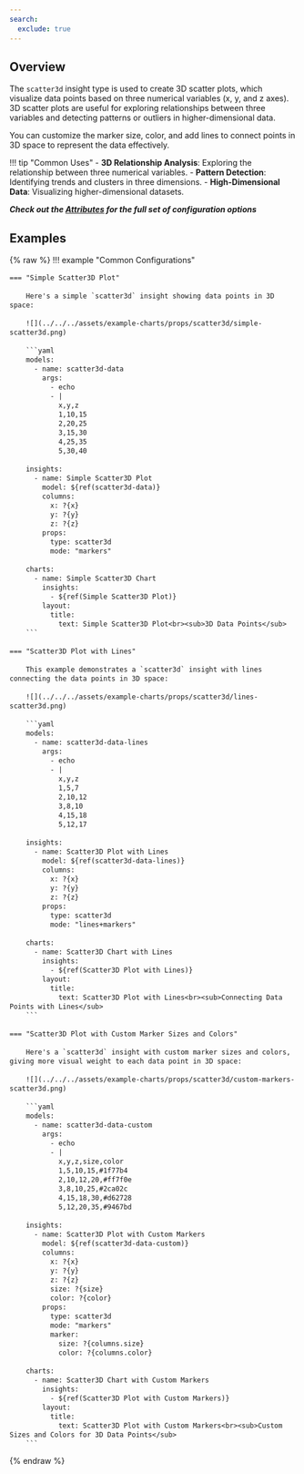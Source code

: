 ```yaml
---
search:
  exclude: true
---
```


<!--start-->

## Overview

The `scatter3d` insight type is used to create 3D scatter plots, which visualize data points based on three numerical variables (x, y, and z axes). 3D scatter plots are useful for exploring relationships between three variables and detecting patterns or outliers in higher-dimensional data.

You can customize the marker size, color, and add lines to connect points in 3D space to represent the data effectively.

!!! tip "Common Uses" - **3D Relationship Analysis**: Exploring the relationship between three numerical variables. - **Pattern Detection**: Identifying trends and clusters in three dimensions. - **High-Dimensional Data**: Visualizing higher-dimensional datasets.

_**Check out the [Attributes](../../configuration/Insight/Props/Scatter3d/#attributes) for the full set of configuration options**_

## Examples

{% raw %}
!!! example "Common Configurations"

    === "Simple Scatter3D Plot"

        Here's a simple `scatter3d` insight showing data points in 3D space:

        ![](../../../assets/example-charts/props/scatter3d/simple-scatter3d.png)

        ```yaml
        models:
          - name: scatter3d-data
            args:
              - echo
              - |
                x,y,z
                1,10,15
                2,20,25
                3,15,30
                4,25,35
                5,30,40

        insights:
          - name: Simple Scatter3D Plot
            model: ${ref(scatter3d-data)}
            columns:
              x: ?{x}
              y: ?{y}
              z: ?{z}
            props:
              type: scatter3d
              mode: "markers"

        charts:
          - name: Simple Scatter3D Chart
            insights:
              - ${ref(Simple Scatter3D Plot)}
            layout:
              title:
                text: Simple Scatter3D Plot<br><sub>3D Data Points</sub>
        ```

    === "Scatter3D Plot with Lines"

        This example demonstrates a `scatter3d` insight with lines connecting the data points in 3D space:

        ![](../../../assets/example-charts/props/scatter3d/lines-scatter3d.png)

        ```yaml
        models:
          - name: scatter3d-data-lines
            args:
              - echo
              - |
                x,y,z
                1,5,7
                2,10,12
                3,8,10
                4,15,18
                5,12,17

        insights:
          - name: Scatter3D Plot with Lines
            model: ${ref(scatter3d-data-lines)}
            columns:
              x: ?{x}
              y: ?{y}
              z: ?{z}
            props:
              type: scatter3d
              mode: "lines+markers"

        charts:
          - name: Scatter3D Chart with Lines
            insights:
              - ${ref(Scatter3D Plot with Lines)}
            layout:
              title:
                text: Scatter3D Plot with Lines<br><sub>Connecting Data Points with Lines</sub>
        ```

    === "Scatter3D Plot with Custom Marker Sizes and Colors"

        Here's a `scatter3d` insight with custom marker sizes and colors, giving more visual weight to each data point in 3D space:

        ![](../../../assets/example-charts/props/scatter3d/custom-markers-scatter3d.png)

        ```yaml
        models:
          - name: scatter3d-data-custom
            args:
              - echo
              - |
                x,y,z,size,color
                1,5,10,15,#1f77b4
                2,10,12,20,#ff7f0e
                3,8,10,25,#2ca02c
                4,15,18,30,#d62728
                5,12,20,35,#9467bd

        insights:
          - name: Scatter3D Plot with Custom Markers
            model: ${ref(scatter3d-data-custom)}
            columns:
              x: ?{x}
              y: ?{y}
              z: ?{z}
              size: ?{size}
              color: ?{color}
            props:
              type: scatter3d
              mode: "markers"
              marker:
                size: ?{columns.size}
                color: ?{columns.color}

        charts:
          - name: Scatter3D Chart with Custom Markers
            insights:
              - ${ref(Scatter3D Plot with Custom Markers)}
            layout:
              title:
                text: Scatter3D Plot with Custom Markers<br><sub>Custom Sizes and Colors for 3D Data Points</sub>
        ```

{% endraw %}

<!--end-->
